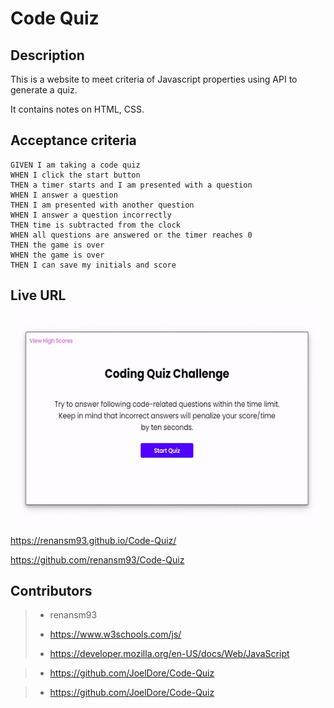 # Code Quiz

## Description

This is a website to meet criteria of Javascript properties using API to generate a quiz.

It contains notes on HTML, CSS.

## Acceptance criteria

```
GIVEN I am taking a code quiz
WHEN I click the start button
THEN a timer starts and I am presented with a question
WHEN I answer a question
THEN I am presented with another question
WHEN I answer a question incorrectly
THEN time is subtracted from the clock
WHEN all questions are answered or the timer reaches 0
THEN the game is over
WHEN the game is over
THEN I can save my initials and score
```



## Live URL

![demo gif ](./Assets/ezgif.com-video-to-gif%20(5).gif)


https://renansm93.github.io/Code-Quiz/

https://github.com/renansm93/Code-Quiz

## Contributors


> * renansm93
>>
> * https://www.w3schools.com/js/
>
> * https://developer.mozilla.org/en-US/docs/Web/JavaScript

> * https://github.com/JoelDore/Code-Quiz

> * https://github.com/JoelDore/Code-Quiz

